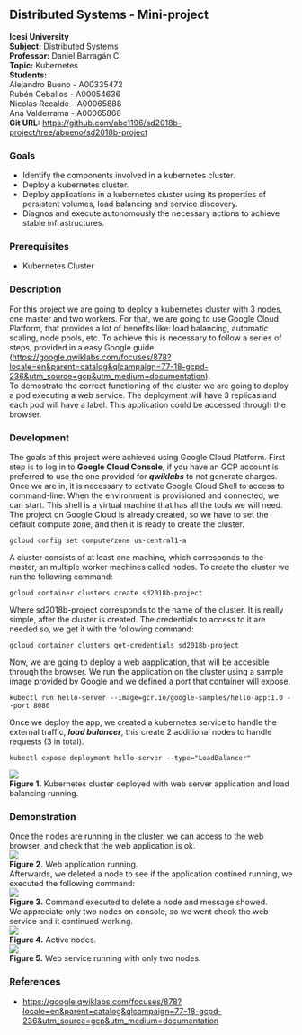 ## Distributed Systems - Mini-project

**Icesi University**    
**Subject:** Distributed Systems   
**Professor:** Daniel Barragán C.  
**Topic:** Kubernetes   
**Students:**  
Alejandro Bueno	- A00335472  
Rubén Ceballos 	- A00054636  
Nicolás Recalde	- A00065888    
Ana Valderrama 	- A00065868   
**Git URL:** https://github.com/abc1196/sd2018b-project/tree/abueno/sd2018b-project  
  
### Goals  
* Identify the components involved in a kubernetes cluster.  
* Deploy a kubernetes cluster.  
* Deploy applications in a kubernetes cluster using its properties of persistent volumes, load balancing and service discovery.  
* Diagnos and execute autonomously the necessary actions to achieve stable infrastructures.  
  
### Prerequisites  
* Kubernetes Cluster  
  
### Description  
For this project we are going to deploy a kubernetes cluster with 3 nodes, one master and two workers. For that, we are going to use Google Cloud Platform, that provides a lot of benefits like: load balancing, automatic scaling, node pools, etc. To achieve this is necessary to follow a series of steps, provided in a easy Google guide (https://google.qwiklabs.com/focuses/878?locale=en&parent=catalog&qlcampaign=77-18-gcpd-236&utm_source=gcp&utm_medium=documentation).  
To demostrate the correct functioning of the cluster we are going to deploy a pod executing a web service. The deployment will have 3 replicas and each pod will have a label. This application could be accessed through the browser.  
  
### Development  
The goals of this project were achieved using Google Cloud Platform. First step is to log in to **Google Cloud Console**, if you have an GCP account is preferred to use the one provided for ***qwiklabs*** to not generate charges.  
Once we are in, it is necessary to activate Google Cloud Shell to access to command-line. When the environment is provisioned and connected, we can start. This shell is a virtual machine that has all the tools we will need.  
The project on Google Cloud is already created, so we have to set the default compute zone, and then it is ready to create the cluster.  
```  
gcloud config set compute/zone us-central1-a  
```    
A cluster consists of at least one machine, which corresponds to the master, an multiple worker machines called nodes. To create the cluster we run the following command:  
```   
gcloud container clusters create sd2018b-project  
```   
Where sd2018b-project corresponds to the name of the cluster. It is really simple, after the cluster is created. The credentials to access to it are needed so, we get it with the following command:  
```  
gcloud container clusters get-credentials sd2018b-project  
```  
Now, we are going to deploy a web aapplication, that will be accesible through the browser. We run the application on the cluster using a sample image provided by Google and we defined a port that container will expose.  
```  
kubectl run hello-server --image=gcr.io/google-samples/hello-app:1.0 --port 8080    
```   
Once we deploy the app, we created a kubernetes service to handle the external traffic, ***load balancer***, this create 2 additional nodes to handle requests (3 in total).  
```  
kubectl expose deployment hello-server --type="LoadBalancer"    
```  
![][1]  
**Figure 1.** Kubernetes cluster deployed with web server application and load balancing running.  

### Demonstration  
Once the nodes are running in the cluster, we can access to the web browser, and check that the web application is ok.    
![][2]  
**Figure 2.** Web application running.  
Afterwards, we deleted a node to see if the application contined running, we executed the following command:  
![][3]  
**Figure 3.** Command executed to delete a node and message showed.   
We appreciate only two nodes on console, so we went check the web service and it continued working.  
![][4]  
**Figure 4.** Active nodes.    
![][5]   
**Figure 5.** Web service running with only two nodes.  
### References  
* https://google.qwiklabs.com/focuses/878?locale=en&parent=catalog&qlcampaign=77-18-gcpd-236&utm_source=gcp&utm_medium=documentation 
  
[1]: images/kubernetes_full.png  
[2]: images/kubernetes_web_ok.png  
[3]: images/kubernetes_node_deleted.png  
[4]: images/kubernetes_nodes.png  
[5]: images/kubernetes_node_deleted_web_ok.png  
